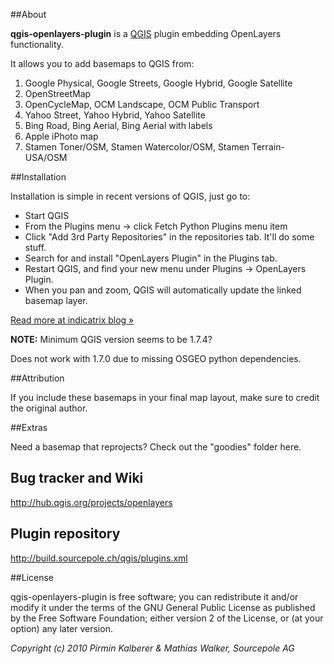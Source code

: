 ##About

**qgis-openlayers-plugin** is a [QGIS](http://www.qgis.org/) plugin embedding OpenLayers functionality.

It allows you to add basemaps to QGIS from:

1. Google Physical, Google Streets, Google Hybrid, Google Satellite
1. OpenStreetMap
1. OpenCycleMap, OCM Landscape, OCM Public Transport
1. Yahoo Street, Yahoo Hybrid, Yahoo Satellite
1. Bing Road, Bing Aerial, Bing Aerial with labels
1. Apple iPhoto map
1. Stamen Toner/OSM, Stamen Watercolor/OSM, Stamen Terrain-USA/OSM

##Installation

Installation is simple in recent versions of QGIS, just go to:

* Start QGIS
* From the Plugins menu -> click Fetch Python Plugins menu item 
* Click "Add 3rd Party Repositories" in the repositories tab. It'll do some stuff.
* Search for and install "OpenLayers Plugin" in the Plugins tab. 
* Restart QGIS, and find your new menu under Plugins -> OpenLayers Plugin. 
* When you pan and zoom, QGIS will automatically update the linked basemap layer.

[Read more at indicatrix blog »](http://indicatrix.wordpress.com/2011/04/06/basemaps-in-qgis/)

**NOTE:** Minimum QGIS version seems to be 1.7.4?

Does not work with 1.7.0 due to missing OSGEO python dependencies.

##Attribution

If you include these basemaps in your final map layout, make sure to credit the original author.

##Extras

Need a basemap that reprojects? Check out the "goodies" folder here.

## Bug tracker and Wiki

http://hub.qgis.org/projects/openlayers

## Plugin repository

http://build.sourcepole.ch/qgis/plugins.xml

##License

qgis-openlayers-plugin is free software; you can redistribute it and/or modify it under the terms of the GNU General Public License as published by the Free Software Foundation; either version 2 of the License, or (at your option) any later version.

<em>Copyright (c) 2010 Pirmin Kalberer & Mathias Walker, Sourcepole AG</em>